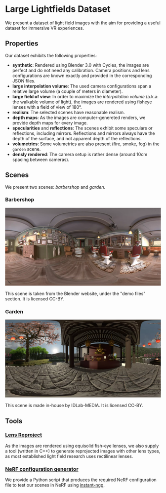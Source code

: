 # Large Lightfields Dataset

We present a dataset of light field images with the aim for providing a useful
dataset for immersive VR experiences. 

## Properties
Our dataset exhibits the following properties:

 - **synthetic**: Rendered using Blender 3.0 with Cycles, the images are
   perfect and do not need any calibration. Camera positions and lens
   configurations are known exactly and provided in the corresponding JSON
   files.
 - **large interpolation volume**: The used camera configurations span a
   relative large volume (a couple of meters in diameter).
 - **large field of view**: In order to maximize the _interpolation volume_
   (a.k.a: the walkable volume of light), the images are rendered using fisheye
   lenses with a field of view of 180°.
 - **realism**: The selected scenes have reasonable realism.
 - **depth maps**: As the images are computer-genereted renders, we provide
   depth maps for every image.
 - **specularities** and **reflections**: The scenes exhibit some speculars or
   reflections, including mirrors. Reflections and mirrors always have the
   depth of the surface, and not apparent depth of the reflections.
 - **volumetrics**: Some volumetrics are also present (fire, smoke, fog) in the
   `garden` scene.
 - **densly rendered**: The camera setup is rather dense (around 10cm spacing
   between cameras).

## Scenes

We present two scenes: _barbershop_ and _garden_.

### Barbershop

![Barbershop Panorama](barbershop_pano.webp)

This scene is taken from the Blender website, under the "demo files" section. It is licensed CC-BY.

### Garden

![Garden Panorama](garden_pano.webp)

This scene is made in-house by IDLab-MEDIA. It is licensed CC-BY.

## Tools

### [Lens Reproject](https://github.com/IDLabMEDIA/image-lens-reproject)
As the images are rendered using equisolid fish-eye lenses, we also supply a
tool (written in C++) to generate reprojected images with other lens types, as
most established light field research uses rectilinear lenses.

### [NeRF configuration generator](https://github.com/IDLabMEDIA/large-lightfield-dataset/nerf-generator.py)
We provide a Python script that produces the required NeRF configuration file
to test our scenes in NeRF using
[instant-ngp](https://github.com/NVlabs/instant-ngp).

